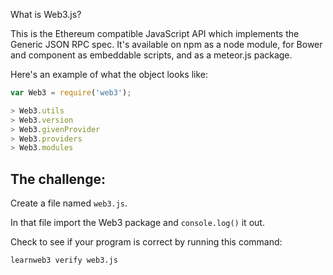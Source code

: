 What is Web3.js?

This is the Ethereum compatible JavaScript API which implements the Generic JSON RPC spec. It's available on npm as a node module, for Bower and component as embeddable scripts, and as a meteor.js package.


Here's an example of what the object looks like:

```js
var Web3 = require('web3');

> Web3.utils
> Web3.version
> Web3.givenProvider
> Web3.providers
> Web3.modules
```


## The challenge:

Create a file named `web3.js`.

In that file import the Web3 package and `console.log()` it out.

Check to see if your program is correct by running this command:

`learnweb3 verify web3.js`

